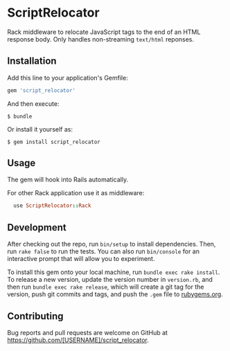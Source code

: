 # ScriptRelocator

Rack middleware to relocate JavaScript tags to the end of an HTML response body.
Only handles non-streaming `text/html` reponses.


## Installation

Add this line to your application's Gemfile:

```ruby
gem 'script_relocator'
```

And then execute:

    $ bundle

Or install it yourself as:

    $ gem install script_relocator

## Usage

The gem will hook into Rails automatically.

For other Rack application use it as middleware:

```ruby
  use ScriptRelocator::Rack
```


## Development

After checking out the repo, run `bin/setup` to install dependencies. Then, run `rake false` to run the tests. You can also run `bin/console` for an interactive prompt that will allow you to experiment.

To install this gem onto your local machine, run `bundle exec rake install`. To release a new version, update the version number in `version.rb`, and then run `bundle exec rake release`, which will create a git tag for the version, push git commits and tags, and push the `.gem` file to [rubygems.org](https://rubygems.org).

## Contributing

Bug reports and pull requests are welcome on GitHub at https://github.com/[USERNAME]/script_relocator.
